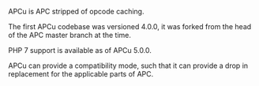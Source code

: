 APCu is APC stripped of opcode caching.

The first APCu codebase was versioned 4.0.0, it was forked from the head
of the APC master branch at the time.

PHP 7 support is available as of APCu 5.0.0.

APCu can provide a compatibility mode, such that it can provide a drop
in replacement for the applicable parts of APC.
